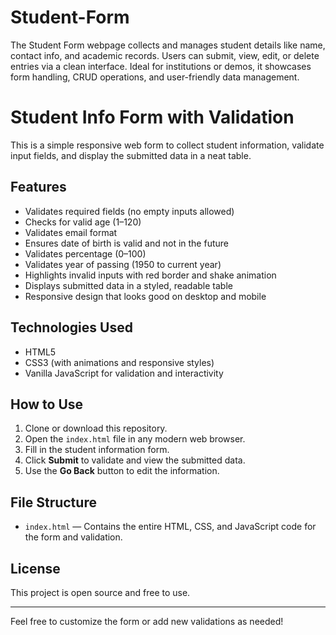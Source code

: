# Student-Form
The Student Form webpage collects and manages student details like name, contact info, and academic records. Users can submit, view, edit, or delete entries via a clean interface. Ideal for institutions or demos, it showcases form handling, CRUD operations, and user-friendly data management.
# Student Info Form with Validation

This is a simple responsive web form to collect student information, validate input fields, and display the submitted data in a neat table.  

## Features

- Validates required fields (no empty inputs allowed)
- Checks for valid age (1–120)
- Validates email format
- Ensures date of birth is valid and not in the future
- Validates percentage (0–100)
- Validates year of passing (1950 to current year)
- Highlights invalid inputs with red border and shake animation
- Displays submitted data in a styled, readable table
- Responsive design that looks good on desktop and mobile

## Technologies Used

- HTML5
- CSS3 (with animations and responsive styles)
- Vanilla JavaScript for validation and interactivity

## How to Use

1. Clone or download this repository.
2. Open the `index.html` file in any modern web browser.
3. Fill in the student information form.
4. Click **Submit** to validate and view the submitted data.
5. Use the **Go Back** button to edit the information.

## File Structure

- `index.html` — Contains the entire HTML, CSS, and JavaScript code for the form and validation.


## License

This project is open source and free to use.

---

Feel free to customize the form or add new validations as needed!
